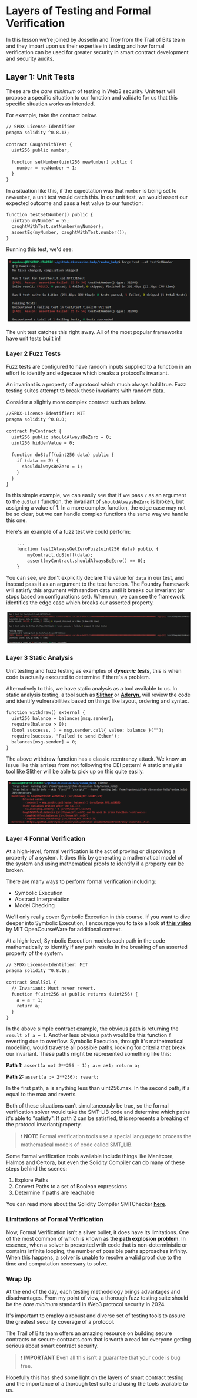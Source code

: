 # Layers of Testing and Formal Verification

In this lesson we're joined by Josselin and Troy from the Trail of Bits team and they impart upon us their expertise in testing and how formal verification can be used for greater security in smart contract development and security audits.

## Layer 1: Unit Tests

These are the _bare minimum_ of testing in Web3 security. Unit test will propose a specific situation to our function and validate for us that this specific situation works as intended.

For example, take the contract below.

```solidity
// SPDX-License-Identifier
pragma solidity ^0.8.13;

contract CaughtWithTest {
  uint256 public number;

  function setNumber(uint256 newNumber) public {
    number = newNumber + 1;
  }
}
```

In a situation like this, if the expectation was that `number` is being set to `newNumber`, a unit test would catch this. In our unit test, we would assert our expected outcome and pass a test value to our function:

```solidity
function testSetNumber() public {
  uint256 myNumber = 55;
  caughtWithTest.setNumber(myNumber);
  assertEq(myNumber, caughtWithTest.number());
}
```

Running this test, we'd see:

![Unit Test](./assets/defi-leveling-up-testing4.png)

The unit test catches this right away. All of the most popular frameworks have unit tests built in!

### Layer 2 Fuzz Tests

Fuzz tests are configured to have random inputs supplied to a function in an effort to identify and edgecase which breaks a protocol's invariant.

An invariant is a property of a protocol which much always hold true. Fuzz testing suites attempt to break these invariants with random data.

Consider a slightly more complex contract such as below.

```solidity
//SPDX-License-Identifier: MIT
pragma solidity ^0.8.0;

contract MyContract {
  uint256 public shouldAlwaysBeZero = 0;
  uint256 hiddenValue = 0;

  function doStuff(uint256 data) public {
    if (data == 2) {
      shouldAlwaysBeZero = 1;
    }
  }
}
```

In this simple example, we can easily see that if we pass `2` as an argument to the `doStuff` function, the invariant of `shouldAlwaysBeZero` is broken, but assigning a value of 1. In a more complex function, the edge case may not be so clear, but we can handle complex functions the same way we handle this one.

Here's an example of a fuzz test we could perform:

```solidity
    ...
    function testIAlwaysGetZeroFuzz(uint256 data) public {
        myContract.doStuff(data);
        assert(myContract.shouldAlwaysBeZero() == 0);
    }
```

You can see, we don't explicitly declare the value for `data` in our test, and instead pass it as an argument to the test function. The Foundry framework will satisfy this argument with random data until it breaks our invariant (or stops based on configurations set). When run, we can see the framework identifies the edge case which breaks our asserted property.

![Fuzz Test](./assets/defi-leveling-up-testing5.png)

### Layer 3 Static Analysis

Unit testing and fuzz testing as examples of _**dynamic tests**_, this is when code is actually executed to determine if there's a problem.

Alternatively to this, we have static analysis as a tool available to us. In static analysis testing, a tool such as **[Slither](https://github.com/crytic/slither)** or **[Aderyn](https://github.com/Cyfrin/aderyn)**, will review the code and identify vulnerabilities based on things like layout, ordering and syntax.

```solidity
function withdraw() external {
  uint256 balance = balances[msg.sender];
  require(balance > 0);
  (bool successs, ) = msg.sender.call{ value: balance }("");
  require(success, "Failed to send Ether");
  balances[msg.sender] = 0;
}
```

The above withdraw function has a classic reentrancy attack. We know an issue like this arrises from not following the CEI pattern! A static analysis tool like Slither will be able to pick up on this quite easily.

![Static Analysis](./assets/defi-leveling-up-testing6.png)

### Layer 4 Formal Verification

At a high-level, formal verification is the act of proving or disproving a property of a system. It does this by generating a mathematical model of the system and using mathematical proofs to identify if a property can be broken.

There are many ways to perform formal verification including:

- Symbolic Execution
- Abstract Interpretation
- Model Checking

We'll only really cover Symbolic Execution in this course. If you want to dive deeper into Symbolic Execution, I encourage you to take a look at **[this video](https://www.youtube.com/watch?v=yRVZPvHYHzw)** by MIT OpenCourseWare for additional context.

At a high-level, Symbolic Execution models each path in the code mathematically to identify if any path results in the breaking of an asserted property of the system.

```solidity
// SPDX-License-Identifier: MIT
pragma solidity ^0.8.16;

contract SmallSol {
  // Invariant: Must never revert.
  function f(uint256 a) public returns (uint256) {
    a = a + 1;
    return a;
  }
}
```

In the above simple contract example, the obvious path is returning the `result of a + 1`. Another less obvious path would be this function `f` reverting due to overflow. Symbolic Execution, through it's mathetmatical modelling, would traverse all possible paths, looking for criteria that break our invariant. These paths might be represented something like this:

**Path 1:** `assert(a not 2**256 - 1); a:= a+1; return a;`

**Path 2:** `assert(a := 2**256); revert;`

In the first path, a is anything less than uint256.max. In the second path, it's equal to the max and reverts.

Both of these situations can't simultaneously be true, so the formal verification solver would take the SMT-LIB code and determine which paths it's able to "satisfy". If path 2 can be satisfied, this represents a breaking of the protocol invariant/property.

> ❗ **NOTE**
> Formal verification tools use a special language to process the mathematical models of code called SMT_LIB.

Some formal verification tools available include things like Manitcore, Halmos and Certora, but even the Solidity Compiler can do many of these steps behind the scenes:

1. Explore Paths
2. Convert Paths to a set of Boolean expressions
3. Determine if paths are reachable

You can read more about the Solidity Compiler SMTChecker **[here](https://docs.soliditylang.org/en/v0.8.26/smtchecker.html)**.

### Limitations of Formal Verification

Now, Formal Verification isn't a silver bullet, it does have its limitations. One of the most common of which is known as the **path explosion problem**. In essence, when a solver is presented with code that is non-deterministic or contains infinite looping, the number of possible paths approaches infinity. When this happens, a solver is unable to resolve a valid proof due to the time and computation necessary to solve.

### Wrap Up

At the end of the day, each testing methodology brings advantages and disadvantages. From my point of view, a thorough fuzz testing suite should be the _bare minimum_ standard in Web3 protocol security in 2024.

It's important to employ a robust and diverse set of testing tools to assure the greatest security coverage of a protocol.

The Trail of Bits team offers an amazing resource on building secure contracts on secure-contracts.com that is worth a read for everyone getting serious about smart contract security.

> ❗ **IMPORTANT**
> Even all this isn't a guarantee that your code is bug free.

Hopefully this has shed some light on the layers of smart contract testing and the importance of a thorough test suite and using the tools available to us.
